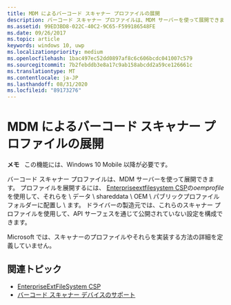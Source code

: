 ```yaml
---
title: MDM によるバーコード スキャナー プロファイルの展開
description: バーコード スキャナー プロファイルは、MDM サーバーを使って展開できます。
ms.assetid: 99ED3BD8-022C-40C2-9C65-F599186548FE
ms.date: 09/26/2017
ms.topic: article
keywords: windows 10, uwp
ms.localizationpriority: medium
ms.openlocfilehash: 1bac497ec52dd0897af8c6c606bcdc041007c579
ms.sourcegitcommit: 7b2febddb3e8a17c9ab158abcdd2a59ce126661c
ms.translationtype: MT
ms.contentlocale: ja-JP
ms.lasthandoff: 08/31/2020
ms.locfileid: "89173276"
---
```

# <a name="deploy-barcode-scanner-profiles-with-mdm"></a>MDM によるバーコード スキャナー プロファイルの展開

**メモ**   この機能には、Windows 10 Mobile 以降が必要です。

バーコード スキャナー プロファイルは、MDM サーバーを使って展開できます。 プロファイルを展開するには、 [Enterpriseextfilesystem CSP](/windows/client-management/mdm/enterpriseextfilessystem-csp)の*oemprofile*を使用して、それらを \\ データ \\ shareddata \\ OEM \\ パブリックプロファイルフォルダーに配置し \\ ます。 ドライバーの製造元では、これらのスキャナー プロファイルを使用して、API サーフェスを通じて公開されていない設定を構成できます。

Microsoft では、スキャナーのプロファイルやそれらを実装する方法の詳細を定義していません。

## <a name="related-topics"></a>関連トピック
- [EnterpriseExtFileSystem CSP](/windows/client-management/mdm/enterpriseextfilessystem-csp)
- [バーコード スキャナー デバイスのサポート](./pos-device-support.md#barcode-scanner)